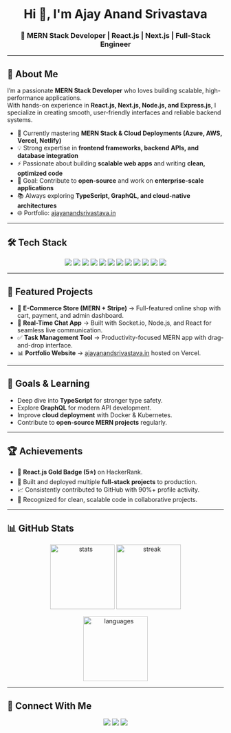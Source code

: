 <!-- Banner -->
<h1 align="center">Hi 👋, I'm Ajay Anand Srivastava</h1>
<h3 align="center">🚀 MERN Stack Developer | React.js | Next.js | Full-Stack Engineer</h3>

---

## 💫 About Me
I’m a passionate **MERN Stack Developer** who loves building scalable, high-performance applications.  
With hands-on experience in **React.js, Next.js, Node.js, and Express.js**, I specialize in creating smooth, user-friendly interfaces and reliable backend systems.  

- 🌱 Currently mastering **MERN Stack & Cloud Deployments (Azure, AWS, Vercel, Netlify)**  
- 💡 Strong expertise in **frontend frameworks, backend APIs, and database integration**  
- ⚡ Passionate about building **scalable web apps** and writing **clean, optimized code**  
- 🎯 Goal: Contribute to **open-source** and work on **enterprise-scale applications**  
- 📚 Always exploring **TypeScript, GraphQL, and cloud-native architectures**  
- 🌐 Portfolio: [ajayanandsrivastava.in](https://ajayanandsrivastava.in)  

---

## 🛠️ Tech Stack
<p align="center">
  <!-- MERN -->
  <img src="https://img.shields.io/badge/MongoDB-4EA94B?style=for-the-badge&logo=mongodb&logoColor=white" />
  <img src="https://img.shields.io/badge/Express.js-000000?style=for-the-badge&logo=express&logoColor=white" />
  <img src="https://img.shields.io/badge/React-20232A?style=for-the-badge&logo=react&logoColor=61DAFB" />
  <img src="https://img.shields.io/badge/Node.js-43853D?style=for-the-badge&logo=node-dot-js&logoColor=white" />

  <!-- Extra -->
  <img src="https://img.shields.io/badge/Next.js-000000?style=for-the-badge&logo=next-dot-js&logoColor=white" />
  <img src="https://img.shields.io/badge/TypeScript-007ACC?style=for-the-badge&logo=typescript&logoColor=white" />
  <img src="https://img.shields.io/badge/TailwindCSS-38B2AC?style=for-the-badge&logo=tailwind-css&logoColor=white" />
  <img src="https://img.shields.io/badge/Azure-0078D4?style=for-the-badge&logo=microsoft-azure&logoColor=white" />
  <img src="https://img.shields.io/badge/Git-FF4500?style=for-the-badge&logo=git&logoColor=white" />
  <img src="https://img.shields.io/badge/Postman-FD6C35?style=for-the-badge&logo=postman&logoColor=white" />
  <img src="https://img.shields.io/badge/Firebase-FFCA28?style=for-the-badge&logo=firebase&logoColor=black" />
  <img src="https://img.shields.io/badge/Material%20UI-0081CB?style=for-the-badge&logo=mui&logoColor=white" />
</p>

---

## 📂 Featured Projects
- 🛒 **E-Commerce Store (MERN + Stripe)** → Full-featured online shop with cart, payment, and admin dashboard.  
- 💬 **Real-Time Chat App** → Built with Socket.io, Node.js, and React for seamless live communication.  
- ✅ **Task Management Tool** → Productivity-focused MERN app with drag-and-drop interface.  
- 📊 **Portfolio Website** → [ajayanandsrivastava.in](https://ajayanandsrivastava.in) hosted on Vercel.  

---

## 🎯 Goals & Learning
- Deep dive into **TypeScript** for stronger type safety.  
- Explore **GraphQL** for modern API development.  
- Improve **cloud deployment** with Docker & Kubernetes.  
- Contribute to **open-source MERN projects** regularly.  

---

## 🏆 Achievements
- 🌟 **React.js Gold Badge (5⭐)** on HackerRank.  
- 🚀 Built and deployed multiple **full-stack projects** to production.  
- 📈 Consistently contributed to GitHub with 90%+ profile activity.  
- 🏅 Recognized for clean, scalable code in collaborative projects.  

---

## 📊 GitHub Stats
<p align="center">
  <img src="https://github-readme-stats.vercel.app/api?username=ajay-anand-dev&show_icons=true&theme=radical" alt="stats" height="150"/>
  <img src="https://github-readme-streak-stats.herokuapp.com/?user=ajay-anand-dev&theme=radical" alt="streak" height="150"/>
</p>

<p align="center">
  <img src="https://github-readme-stats.vercel.app/api/top-langs/?username=ajay-anand-dev&layout=compact&theme=radical" alt="languages" height="150"/>
</p>

---

## 🔗 Connect With Me
<p align="center">
  <a href="https://linkedin.com/in/ajay-srivastava5679"><img src="https://img.shields.io/badge/LinkedIn-0A66C2?style=for-the-badge&logo=linkedin&logoColor=white"/></a>
  <a href="mailto:ajaysrivastava5679@gmail.com"><img src="https://img.shields.io/badge/Gmail-D14836?style=for-the-badge&logo=gmail&logoColor=white"/></a>
  <a href="https://ajayanandsrivastava.in"><img src="https://img.shields.io/badge/Portfolio-000000?style=for-the-badge&logo=vercel&logoColor=white"/></a>
</p>
